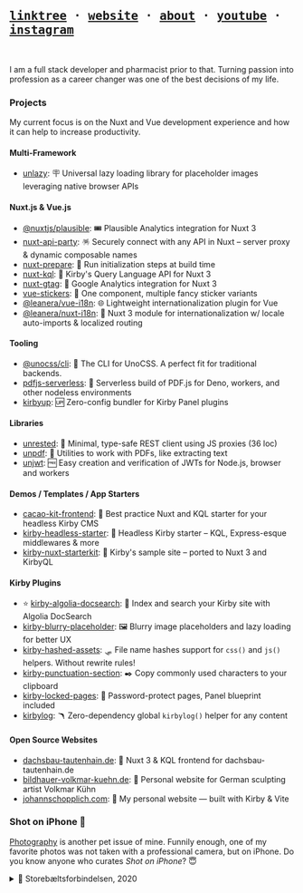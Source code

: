 [me]: https://johannschopplich.com
[photography]: https://johannschopplich.com/en/photography

<h2>
  <samp>
    <a href="https://byjohann.link">linktree</a> ·
    <a href="https://johannschopplich.com">website</a> ·
    <a href="https://johannschopplich.com/en/about">about</a> ·
    <a href="https://www.youtube.com/watch?v=m6QLRFNEiKk">youtube</a> ·
    <a href="https://instagram.com/johannschopplich">instagram</a>
  </samp>
</h2>

<br>

I am a full stack developer and pharmacist prior to that. Turning passion into profession as a career changer was one of the best decisions of my life.

### Projects

My current focus is on the Nuxt and Vue development experience and how it can help to increase productivity.

#### Multi-Framework

- [unlazy](https://unlazy.byjohann.dev): 🪧 Universal lazy loading library for placeholder images leveraging native browser APIs

#### Nuxt.js & Vue.js

- [@nuxtjs/plausible](https://github.com/nuxt-modules/plausible): 🎟️ Plausible Analytics integration for Nuxt 3
- [nuxt-api-party](https://nuxt-api-party.byjohann.dev): 🪅 Securely connect with any API in Nuxt – server proxy & dynamic composable names
- [nuxt-prepare](https://nuxt-prepare.byjohann.dev): 🦎 Run initialization steps at build time
- [nuxt-kql](https://nuxt-kql.byjohann.dev): 🫧 Kirby's Query Language API for Nuxt 3
- [nuxt-gtag](https://github.com/johannschopplich/nuxt-gtag): 🔸 Google Analytics integration for Nuxt 3
- [vue-stickers](https://github.com/johannschopplich/vue-stickers): 🍦 One component, multiple fancy sticker variants
- [@leanera/vue-i18n](https://github.com/leanera/vue-i18n): 🌐 Lightweight internationalization plugin for Vue
- [@leanera/nuxt-i18n](https://github.com/leanera/nuxt-i18n): 💬 Nuxt 3 module for internationalization w/ locale auto-imports & localized routing

#### Tooling

- [@unocss/cli](https://github.com/unocss/unocss/tree/main/packages/cli): 🎨 The CLI for UnoCSS. A perfect fit for traditional backends.
- [pdfjs-serverless](https://github.com/johannschopplich/pdfjs-serverless): 🪭 Serverless build of PDF.js for Deno, workers, and other nodeless environments
- [kirbyup](https://github.com/johannschopplich/kirbyup): 🆙 Zero-config bundler for Kirby Panel plugins

#### Libraries

- [unrested](https://github.com/johannschopplich/unrested): 🚥 Minimal, type-safe REST client using JS proxies (36 loc)
- [unpdf](https://github.com/johannschopplich/unpdf): 📄 Utilities to work with PDFs, like extracting text
- [unjwt](https://github.com/johannschopplich/unjwt): 🆓 Easy creation and verification of JWTs for Node.js, browser and workers

#### Demos / Templates / App Starters

- [cacao-kit-frontend](https://github.com/johannschopplich/cacao-kit-frontend): 🍫 Best practice Nuxt and KQL starter for your headless Kirby CMS
- [kirby-headless-starter](https://github.com/johannschopplich/kirby-headless-starter): 🦭 Headless Kirby starter – KQL, Express-esque middlewares & more
- [kirby-nuxt-starterkit](https://github.com/johannschopplich/kirby-nuxt-starterkit): 💚 Kirby's sample site – ported to Nuxt 3 and KirbyQL

#### Kirby Plugins

- ⭐️ [kirby-algolia-docsearch](https://github.com/johannschopplich/kirby-algolia-docsearch): 🔦 Index and search your Kirby site with Algolia DocSearch
- [kirby-blurry-placeholder](https://github.com/johannschopplich/kirby-blurry-placeholder): 🖼 Blurry image placeholders and lazy loading for better UX
- [kirby-hashed-assets](https://github.com/johannschopplich/kirby-hashed-assets): 🛷 File name hashes support for `css()` and `js()` helpers. Without rewrite rules!
- [kirby-punctuation-section](https://github.com/johannschopplich/kirby-punctuation-section): ✒️ Copy commonly used characters to your clipboard
- [kirby-locked-pages](https://github.com/johannschopplich/kirby-locked-pages): 🔐 Password-protect pages, Panel blueprint included
- [kirbylog](https://github.com/johannschopplich/kirbylog): 🪃 Zero-dependency global `kirbylog()` helper for any content

#### Open Source Websites

- [dachsbau-tautenhain.de](https://github.com/johannschopplich/dachsbau-frontend): 🦡 Nuxt 3 & KQL frontend for dachsbau-tautenhain.de
- [bildhauer-volkmar-kuehn.de](https://github.com/johannschopplich/bildhauer-volkmar-kuehn.de): 🐰 Personal website for German sculpting artist Volkmar Kühn
- [johannschopplich.com](https://github.com/johannschopplich/johannschopplich.com): 🍂 My personal website — built with Kirby & Vite

### Shot on iPhone 

[Photography][photography] is another pet issue of mine. Funnily enough, one of my favorite photos was not taken with a professional camera, but on iPhone. Do you know anyone who curates _Shot on iPhone_? 😇

<details>
  <summary>🌁 Storebæltsforbindelsen, 2020</summary>

  <br>
  <img src="https://raw.githubusercontent.com/johannschopplich/johannschopplich/main/.github/johann-schopplich-great-belt-bridge-2020.jpg" width="50%">

</details>
